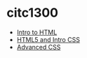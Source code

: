 # citc1300
<ul>

<li><a href="intro_to_html/index.html" target="_blank">Intro to HTML</a></li>

<li><a href="html5_to_intro_css/index.html" target="_blank">HTML5 and Intro CSS</a></li>

<li><a href="advanced.css/index.copy.html" target="_blank">Advanced CSS</a></li>

</ul>
